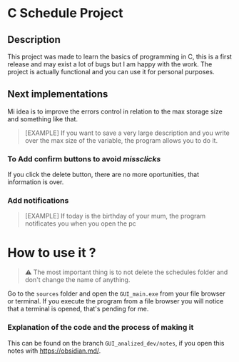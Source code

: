 # C Schedule Project

## Description
This project was made to learn the basics of programming in C, this is a first release and may exist a lot of bugs but I am happy with the work.
The project is actually functional and you can use it for personal purposes.

## Next implementations
Mi idea is to improve the errors control in relation to the max storage size and something like that.
> [EXAMPLE]
> If you want to save a very large description and you write over the max size of the variable, the program allows you to do it.

### To Add confirm buttons to avoid _missclicks_
If you click the delete button, there are no more oportunities, that information is over.

### Add notifications
> [EXAMPLE]
> If today is the birthday of your mum, the program notificates you when you open the pc

# How to use it ?
> ⚠️
> The most important thing is to not delete the schedules folder and don't change the name of anything. 


Go to the `sources` folder and open the `GUI_main.exe` from your file browser or terminal.
If you execute the program from a file browser you will notice that a terminal is opened, that's pending for me.

### Explanation of the code and the process of making it
This can be found on the branch `GUI_analized_dev/notes`, if you open this notes with https://obsidian.md/.
